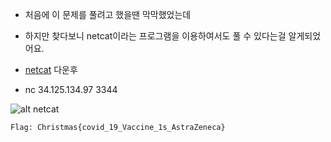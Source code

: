 * 처음에 이 문제를 풀려고 했을땐 막막했었는데
* 하지만 찾다보니 netcat이라는 프로그램을 이용하여서도 풀 수 있다는걸 알게되었어요.

* [netcat](https://whackur.tistory.com/166 "관련 사이트") 다운후
* nc 34.125.134.97 3344

![alt netcat](URL)

```
Flag: Christmas{covid_19_Vaccine_1s_AstraZeneca}
```